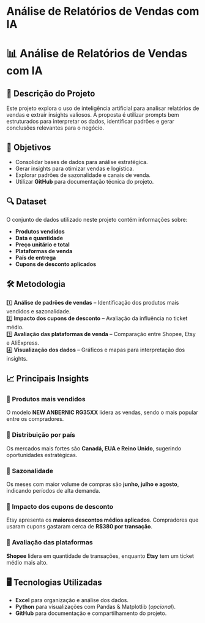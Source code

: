 # Análise de Relatórios de Vendas com IA
# 📊 Análise de Relatórios de Vendas com IA

## 📌 Descrição do Projeto
Este projeto explora o uso de inteligência artificial para analisar relatórios de vendas e extrair insights valiosos. A proposta é utilizar prompts bem estruturados para interpretar os dados, identificar padrões e gerar conclusões relevantes para o negócio.

## 🎯 Objetivos
- Consolidar bases de dados para análise estratégica.
- Gerar insights para otimizar vendas e logística.
- Explorar padrões de sazonalidade e canais de venda.
- Utilizar **GitHub** para documentação técnica do projeto.

## 🔍 Dataset
O conjunto de dados utilizado neste projeto contém informações sobre:
- **Produtos vendidos**
- **Data e quantidade**
- **Preço unitário e total**
- **Plataformas de venda**
- **País de entrega**
- **Cupons de desconto aplicados**

## 🛠 Metodologia
1️⃣ **Análise de padrões de vendas** – Identificação dos produtos mais vendidos e sazonalidade.  
2️⃣ **Impacto dos cupons de desconto** – Avaliação da influência no ticket médio.  
3️⃣ **Avaliação das plataformas de venda** – Comparação entre Shopee, Etsy e AliExpress.  
4️⃣ **Visualização dos dados** – Gráficos e mapas para interpretação dos insights.  

## 📈 Principais Insights
### 📌 Produtos mais vendidos
O modelo **NEW ANBERNIC RG35XX** lidera as vendas, sendo o mais popular entre os compradores.

### 📌 Distribuição por país
Os mercados mais fortes são **Canadá, EUA e Reino Unido**, sugerindo oportunidades estratégicas.

### 📌 Sazonalidade
Os meses com maior volume de compras são **junho, julho e agosto**, indicando períodos de alta demanda.

### 📌 Impacto dos cupons de desconto
Etsy apresenta os **maiores descontos médios aplicados**. Compradores que usaram cupons gastaram cerca de **R$380 por transação**.

### 📌 Avaliação das plataformas
**Shopee** lidera em quantidade de transações, enquanto **Etsy** tem um ticket médio mais alto.

## 🖥 Tecnologias Utilizadas
- **Excel** para organização e análise dos dados.
- **Python** para visualizações com Pandas & Matplotlib (*opcional*).
- **GitHub** para documentação e compartilhamento do projeto.


